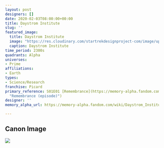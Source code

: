 ```yaml
---
layout: post
designers: []
date: 2020-02-03T08:00:00+00:00
title: Daystrom Institute
slug: ''
featured_image:
  title: Daystrom Institute
  image: "https://res.cloudinary.com/startrekdesignproject-com/image/upload/v1580758649/DaystromInstitute.png"
  caption: Daystrom Institute
time_period: 2300s
quadrants: Alpha
universes:
- Prime
affiliations:
- Earth
types:
- Science/Research
franchise: Picard
primary_reference: S01E01 [Remembrance](https://memory-alpha.fandom.com/wiki/Remembrance_(episode)
  "Remembrance (episode)")
designer: ''
memory_alpha_url: https://memory-alpha.fandom.com/wiki/Daystrom_Institute

---
```

## Canon Image

![](https://res.cloudinary.com/startrekdesignproject-com/image/upload/v1580758650/PCDS01E01_DaystromInstitute1.jpg)